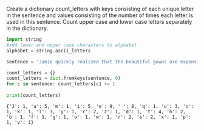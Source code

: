 
Create a dictionary count_letters with keys consisting of each unique letter in the sentence and values consisting of the number of times each letter is used in this sentence. Count upper case and lower case letters separately in the dictionary.


```python
import string
#add lower and upper case characters to alphabet
alphabet = string.ascii_letters

sentence = 'Jamie quickly realized that the beautiful gowns are expensive'

count_letters = {}
count_letters = dict.fromkeys(sentence, 0)
for c in sentence: count_letters[c] += 1
    
print(count_letters)    
```

    {'J': 1, 'a': 5, 'm': 1, 'i': 5, 'e': 9, ' ': 8, 'q': 1, 'u': 3, 'c': 1, 'k': 1, 'l': 3, 'y': 1, 'r': 2, 'z': 1, 'd': 1, 't': 4, 'h': 2, 'b': 1, 'f': 1, 'g': 1, 'o': 1, 'w': 1, 'n': 2, 's': 2, 'x': 1, 'p': 1, 'v': 1}
    
